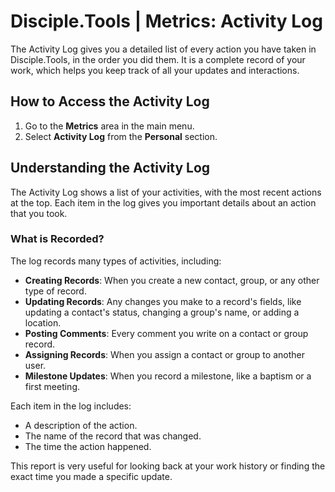 # Disciple.Tools | Metrics: Activity Log

The Activity Log gives you a detailed list of every action you have taken in Disciple.Tools, in the order you did them. It is a complete record of your work, which helps you keep track of all your updates and interactions.

## How to Access the Activity Log
1. Go to the **Metrics** area in the main menu.
2. Select **Activity Log** from the **Personal** section.

## Understanding the Activity Log

The Activity Log shows a list of your activities, with the most recent actions at the top. Each item in the log gives you important details about an action that you took.

### What is Recorded?
The log records many types of activities, including:

- **Creating Records**: When you create a new contact, group, or any other type of record.
- **Updating Records**: Any changes you make to a record's fields, like updating a contact's status, changing a group's name, or adding a location.
- **Posting Comments**: Every comment you write on a contact or group record.
- **Assigning Records**: When you assign a contact or group to another user.
- **Milestone Updates**: When you record a milestone, like a baptism or a first meeting.

Each item in the log includes:
- A description of the action.
- The name of the record that was changed.
- The time the action happened.

This report is very useful for looking back at your work history or finding the exact time you made a specific update.